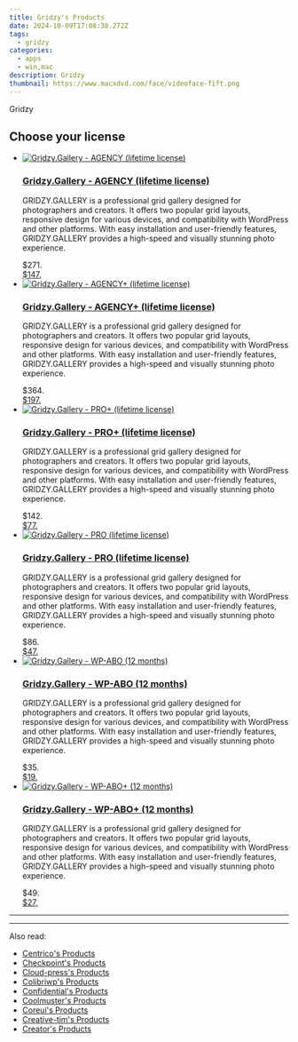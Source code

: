 ```yaml
---
title: Gridzy's Products
date: 2024-10-09T17:08:38.272Z
tags: 
  - gridzy
categories: 
  - apps
  - win,mac
description: Gridzy
thumbnail: https://www.macxdvd.com/face/videoface-fift.png
---
```


Gridzy

<!--__INIT__BEGIN__TAG__PRODUCTS__LIST__-->
<!--__INIT__END__TAG__PRODUCTS__LIST__-->

<!--__INIT__BEGIN__TAG__FEED_PRODUCTS__LIST__-->

## Choose your license

<div class="home-content-container">
  <ul class="home-article-list">
    <li class="home-article-item flex flex-row feedProduct">
      <div class="basis-1/3 lg:basis-1/4 xl:basis-1/5 relative flex justify-center items-center overflow-hidden">
                <a href="https://secure.2checkout.com/order/cart.php?PRODS=36200659&amp;QTY=1&amp;AFFILIATE=108875" class="w-24 h-24 md:w-28 md:h-28 lg:w-32 lg:h-32 xl:w-42 xl:h-42 max-w-24 max-h-24 md:max-w-28 md:max-h-28 lg:max-w-32 lg:max-h-32 xl:max-w-42 xl:max-h-42 -pt-2">
          <img src="https://secure.2checkout.com/images/merchant/f6e7ada84485264f2af5ac88a8ddcbea/products/1_product.png" alt="Gridzy.Gallery - AGENCY (lifetime license)" class="relative w-full h-full rounded-full object-cover dark:brightness-75 -mt-4 p-4">
        </a>
              </div>
      <div class="flex flex-col gap-5 px-7 pb-7 basis-2/3 lg:basis-3/4 xl:basis-4/5  pt-5">
        <h3 class="home-article-title"><a href="https://secure.2checkout.com/order/cart.php?PRODS=36200659&amp;QTY=1&amp;AFFILIATE=108875">Gridzy.Gallery - AGENCY (lifetime license)</a></h3>
        <div class="home-article-content markdown-body">
                  <html><head></head><body><p>GRIDZY.GALLERY is a professional grid gallery designed for photographers and creators. It offers two popular grid layouts, responsive design for various devices, and compatibility with WordPress and other platforms. With easy installation and user-friendly features, GRIDZY.GALLERY provides a high-speed and visually stunning photo experience.</p></body></html>                </div>
        <div class="flex flex-row feedProduct-Price">
          <div class="feedProduct-Price--Old">
            <span class="feedProduct-Price--Currency">$</span>271<span class="feedProduct-Price--Cents">.</span>
          </div>
          <div class="">
            <a href="https://secure.2checkout.com/order/cart.php?PRODS=36200659&amp;QTY=1&amp;AFFILIATE=108875">
            <span class="feedProduct-Price--Currency">$</span>147<span class="feedProduct-Price--Cents">.</span>
            </a>
          </div>
        </div>
      </div>
    </li>
    <li class="home-article-item flex flex-row feedProduct">
      <div class="basis-1/3 lg:basis-1/4 xl:basis-1/5 relative flex justify-center items-center overflow-hidden">
                <a href="https://secure.2checkout.com/order/cart.php?PRODS=36200699&amp;QTY=1&amp;AFFILIATE=108875" class="w-24 h-24 md:w-28 md:h-28 lg:w-32 lg:h-32 xl:w-42 xl:h-42 max-w-24 max-h-24 md:max-w-28 md:max-h-28 lg:max-w-32 lg:max-h-32 xl:max-w-42 xl:max-h-42 -pt-2">
          <img src="https://secure.2checkout.com/images/merchant/f6e7ada84485264f2af5ac88a8ddcbea/products/2_product.png" alt="Gridzy.Gallery - AGENCY+ (lifetime license)" class="relative w-full h-full rounded-full object-cover dark:brightness-75 -mt-4 p-4">
        </a>
              </div>
      <div class="flex flex-col gap-5 px-7 pb-7 basis-2/3 lg:basis-3/4 xl:basis-4/5  pt-5">
        <h3 class="home-article-title"><a href="https://secure.2checkout.com/order/cart.php?PRODS=36200699&amp;QTY=1&amp;AFFILIATE=108875">Gridzy.Gallery - AGENCY+ (lifetime license)</a></h3>
        <div class="home-article-content markdown-body">
                  <html><head></head><body><p>GRIDZY.GALLERY is a professional grid gallery designed for photographers and creators. It offers two popular grid layouts, responsive design for various devices, and compatibility with WordPress and other platforms. With easy installation and user-friendly features, GRIDZY.GALLERY provides a high-speed and visually stunning photo experience.</p></body></html>                </div>
        <div class="flex flex-row feedProduct-Price">
          <div class="feedProduct-Price--Old">
            <span class="feedProduct-Price--Currency">$</span>364<span class="feedProduct-Price--Cents">.</span>
          </div>
          <div class="">
            <a href="https://secure.2checkout.com/order/cart.php?PRODS=36200699&amp;QTY=1&amp;AFFILIATE=108875">
            <span class="feedProduct-Price--Currency">$</span>197<span class="feedProduct-Price--Cents">.</span>
            </a>
          </div>
        </div>
      </div>
    </li>
    <li class="home-article-item flex flex-row feedProduct">
      <div class="basis-1/3 lg:basis-1/4 xl:basis-1/5 relative flex justify-center items-center overflow-hidden">
                <a href="https://secure.2checkout.com/order/cart.php?PRODS=36200221&amp;QTY=1&amp;AFFILIATE=108875" class="w-24 h-24 md:w-28 md:h-28 lg:w-32 lg:h-32 xl:w-42 xl:h-42 max-w-24 max-h-24 md:max-w-28 md:max-h-28 lg:max-w-32 lg:max-h-32 xl:max-w-42 xl:max-h-42 -pt-2">
          <img src="https://secure.2checkout.com/images/merchant/f6e7ada84485264f2af5ac88a8ddcbea/products/3_product.png" alt="Gridzy.Gallery - PRO+ (lifetime license)" class="relative w-full h-full rounded-full object-cover dark:brightness-75 -mt-4 p-4">
        </a>
              </div>
      <div class="flex flex-col gap-5 px-7 pb-7 basis-2/3 lg:basis-3/4 xl:basis-4/5  pt-5">
        <h3 class="home-article-title"><a href="https://secure.2checkout.com/order/cart.php?PRODS=36200221&amp;QTY=1&amp;AFFILIATE=108875">Gridzy.Gallery - PRO+ (lifetime license)</a></h3>
        <div class="home-article-content markdown-body">
                  <html><head></head><body><p>GRIDZY.GALLERY is a professional grid gallery designed for photographers and creators. It offers two popular grid layouts, responsive design for various devices, and compatibility with WordPress and other platforms. With easy installation and user-friendly features, GRIDZY.GALLERY provides a high-speed and visually stunning photo experience.</p></body></html>                </div>
        <div class="flex flex-row feedProduct-Price">
          <div class="feedProduct-Price--Old">
            <span class="feedProduct-Price--Currency">$</span>142<span class="feedProduct-Price--Cents">.</span>
          </div>
          <div class="">
            <a href="https://secure.2checkout.com/order/cart.php?PRODS=36200221&amp;QTY=1&amp;AFFILIATE=108875">
            <span class="feedProduct-Price--Currency">$</span>77<span class="feedProduct-Price--Cents">.</span>
            </a>
          </div>
        </div>
      </div>
    </li>
    <li class="home-article-item flex flex-row feedProduct">
      <div class="basis-1/3 lg:basis-1/4 xl:basis-1/5 relative flex justify-center items-center overflow-hidden">
                <a href="https://secure.2checkout.com/order/cart.php?PRODS=36187783&amp;QTY=1&amp;AFFILIATE=108875" class="w-24 h-24 md:w-28 md:h-28 lg:w-32 lg:h-32 xl:w-42 xl:h-42 max-w-24 max-h-24 md:max-w-28 md:max-h-28 lg:max-w-32 lg:max-h-32 xl:max-w-42 xl:max-h-42 -pt-2">
          <img src="https://secure.2checkout.com/images/merchant/f6e7ada84485264f2af5ac88a8ddcbea/products/product.png" alt="Gridzy.Gallery - PRO (lifetime license)" class="relative w-full h-full rounded-full object-cover dark:brightness-75 -mt-4 p-4">
        </a>
              </div>
      <div class="flex flex-col gap-5 px-7 pb-7 basis-2/3 lg:basis-3/4 xl:basis-4/5  pt-5">
        <h3 class="home-article-title"><a href="https://secure.2checkout.com/order/cart.php?PRODS=36187783&amp;QTY=1&amp;AFFILIATE=108875">Gridzy.Gallery - PRO (lifetime license)</a></h3>
        <div class="home-article-content markdown-body">
                  <html><head></head><body><p>GRIDZY.GALLERY is a professional grid gallery designed for photographers and creators. It offers two popular grid layouts, responsive design for various devices, and compatibility with WordPress and other platforms. With easy installation and user-friendly features, GRIDZY.GALLERY provides a high-speed and visually stunning photo experience.</p></body></html>                </div>
        <div class="flex flex-row feedProduct-Price">
          <div class="feedProduct-Price--Old">
            <span class="feedProduct-Price--Currency">$</span>86<span class="feedProduct-Price--Cents">.</span>
          </div>
          <div class="">
            <a href="https://secure.2checkout.com/order/cart.php?PRODS=36187783&amp;QTY=1&amp;AFFILIATE=108875">
            <span class="feedProduct-Price--Currency">$</span>47<span class="feedProduct-Price--Cents">.</span>
            </a>
          </div>
        </div>
      </div>
    </li>
    <li class="home-article-item flex flex-row feedProduct">
      <div class="basis-1/3 lg:basis-1/4 xl:basis-1/5 relative flex justify-center items-center overflow-hidden">
                <a href="https://secure.2checkout.com/order/cart.php?PRODS=36180795&amp;QTY=1&amp;AFFILIATE=108875" class="w-24 h-24 md:w-28 md:h-28 lg:w-32 lg:h-32 xl:w-42 xl:h-42 max-w-24 max-h-24 md:max-w-28 md:max-h-28 lg:max-w-32 lg:max-h-32 xl:max-w-42 xl:max-h-42 -pt-2">
          <img src="https://secure.2checkout.com/images/merchant/f6e7ada84485264f2af5ac88a8ddcbea/products/4_product.png" alt="Gridzy.Gallery - WP-ABO (12 months)" class="relative w-full h-full rounded-full object-cover dark:brightness-75 -mt-4 p-4">
        </a>
              </div>
      <div class="flex flex-col gap-5 px-7 pb-7 basis-2/3 lg:basis-3/4 xl:basis-4/5  pt-5">
        <h3 class="home-article-title"><a href="https://secure.2checkout.com/order/cart.php?PRODS=36180795&amp;QTY=1&amp;AFFILIATE=108875">Gridzy.Gallery - WP-ABO (12 months)</a></h3>
        <div class="home-article-content markdown-body">
                  <html><head></head><body><p>GRIDZY.GALLERY is a professional grid gallery designed for photographers and creators. It offers two popular grid layouts, responsive design for various devices, and compatibility with WordPress and other platforms. With easy installation and user-friendly features, GRIDZY.GALLERY provides a high-speed and visually stunning photo experience.</p></body></html>                </div>
        <div class="flex flex-row feedProduct-Price">
          <div class="feedProduct-Price--Old">
            <span class="feedProduct-Price--Currency">$</span>35<span class="feedProduct-Price--Cents">.</span>
          </div>
          <div class="">
            <a href="https://secure.2checkout.com/order/cart.php?PRODS=36180795&amp;QTY=1&amp;AFFILIATE=108875">
            <span class="feedProduct-Price--Currency">$</span>19<span class="feedProduct-Price--Cents">.</span>
            </a>
          </div>
        </div>
      </div>
    </li>
    <li class="home-article-item flex flex-row feedProduct">
      <div class="basis-1/3 lg:basis-1/4 xl:basis-1/5 relative flex justify-center items-center overflow-hidden">
                <a href="https://secure.2checkout.com/order/cart.php?PRODS=36180963&amp;QTY=1&amp;AFFILIATE=108875" class="w-24 h-24 md:w-28 md:h-28 lg:w-32 lg:h-32 xl:w-42 xl:h-42 max-w-24 max-h-24 md:max-w-28 md:max-h-28 lg:max-w-32 lg:max-h-32 xl:max-w-42 xl:max-h-42 -pt-2">
          <img src="https://secure.2checkout.com/images/merchant/f6e7ada84485264f2af5ac88a8ddcbea/products/5_product.png" alt="Gridzy.Gallery - WP-ABO+ (12 months)" class="relative w-full h-full rounded-full object-cover dark:brightness-75 -mt-4 p-4">
        </a>
              </div>
      <div class="flex flex-col gap-5 px-7 pb-7 basis-2/3 lg:basis-3/4 xl:basis-4/5  pt-5">
        <h3 class="home-article-title"><a href="https://secure.2checkout.com/order/cart.php?PRODS=36180963&amp;QTY=1&amp;AFFILIATE=108875">Gridzy.Gallery - WP-ABO+ (12 months)</a></h3>
        <div class="home-article-content markdown-body">
                  <html><head></head><body><p>GRIDZY.GALLERY is a professional grid gallery designed for photographers and creators. It offers two popular grid layouts, responsive design for various devices, and compatibility with WordPress and other platforms. With easy installation and user-friendly features, GRIDZY.GALLERY provides a high-speed and visually stunning photo experience.</p></body></html>                </div>
        <div class="flex flex-row feedProduct-Price">
          <div class="feedProduct-Price--Old">
            <span class="feedProduct-Price--Currency">$</span>49<span class="feedProduct-Price--Cents">.</span>
          </div>
          <div class="">
            <a href="https://secure.2checkout.com/order/cart.php?PRODS=36180963&amp;QTY=1&amp;AFFILIATE=108875">
            <span class="feedProduct-Price--Currency">$</span>27<span class="feedProduct-Price--Cents">.</span>
            </a>
          </div>
        </div>
      </div>
    </li>
  </ul>
</div>

<hr>
<!--__INIT__END__TAG__FEED_PRODUCTS__LIST__-->

<hr>

<ins class="adsbygoogle"
      style="display:block"
      data-ad-client="ca-pub-7571918770474297"
      data-ad-slot="8358498916"
      data-ad-format="auto"
      data-full-width-responsive="true"></ins>

<span class="atpl-alsoreadstyle">Also read:</span>
<div><ul>
<li><a href="https://tools.techidaily.com/centrico/products/"><u>Centrico's Products</u></a></li>
<li><a href="https://tools.techidaily.com/checkpoint/products/"><u>Checkpoint's Products</u></a></li>
<li><a href="https://tools.techidaily.com/cloud-press/products/"><u>Cloud-press's Products</u></a></li>
<li><a href="https://tools.techidaily.com/colibriwp/products/"><u>Colibriwp's Products</u></a></li>
<li><a href="https://tools.techidaily.com/confidential/products/"><u>Confidential's Products</u></a></li>
<li><a href="https://tools.techidaily.com/coolmuster/products/"><u>Coolmuster's Products</u></a></li>
<li><a href="https://tools.techidaily.com/coreui/products/"><u>Coreui's Products</u></a></li>
<li><a href="https://tools.techidaily.com/creative-tim/products/"><u>Creative-tim's Products</u></a></li>
<li><a href="https://tools.techidaily.com/creator/products/"><u>Creator's Products</u></a></li>
</ul></div>


